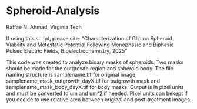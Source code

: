 # Spheroid-Analysis
Raffae N. Ahmad, Virginia Tech


  If using this script, please cite: "Characterization of Glioma Spheroid Viability and Metastatic Potential Following Monophasic and Biphasic Pulsed Electric Fields, Bioelectrochemistry, 2025"

This code was created to analyze binary masks of spheroids. Two masks should be made for the outgrowth region and spheroid body. The file naming structure is samplename.tif for original image, samplename_mask_outgrowth_dayX.tif for outgrowth mask and samplename_mask_body_dayX.tif for body masks. Output is in pixel units and must be converted to um and um^2 if needed. Pixel units can bekept if you decide to use relative area between original and post-treatment images. 
